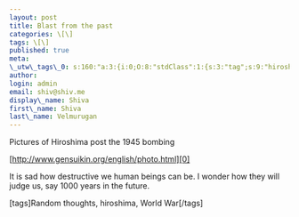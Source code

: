```yaml
---
layout: post
title: Blast from the past
categories: \[\]
tags: \[\]
published: true
meta:
\_utw\_tags\_0: s:160:"a:3:{i:0;O:8:"stdClass":1:{s:3:"tag";s:9:"hiroshima";}i:1;O:8:"stdClass":1:{s:3:"tag";s:15:"Random-Thoughts";}i:2;O:8:"stdClass":1:{s:3:"tag";s:9:"World-War";}}";
author:
login: admin
email: shiv@shiv.me
display\_name: Shiva
first\_name: Shiva
last\_name: Velmurugan
---
```


Pictures of Hiroshima post the 1945 bombing

[http://www.gensuikin.org/english/photo.html][0]

It is sad how destructive we human beings can be. I wonder how they will judge us, say 1000 years in the future.

\[tags\]Random thoughts, hiroshima, World War\[/tags\]


[0]: http://www.gensuikin.org/english/photo.html "http://www.gensuikin.org/english/photo.html"